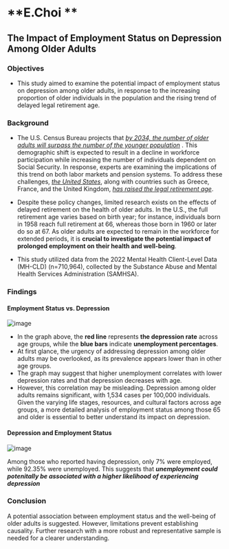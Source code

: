 # **E.Choi **

## **The Impact of Employment Status on Depression Among Older Adults**


### **Objectives**

- This study aimed to examine the potential impact of employment status on depression among older adults, in response to the increasing proportion of older individuals in the population and the rising trend of delayed legal retirement age.

### **Background**

- The U.S. Census Bureau projects that *<ins>by 2034, the number of older adults will surpass the number of the younger population</ins>* . This demographic shift is expected to result in a decline in workforce participation while increasing the number of individuals dependent on Social Security. In response, experts are examining the implications of this trend on both labor markets and pension systems. To address these challenges, *<ins>the United States</ins>*, along with countries such as Greece, France, and the United Kingdom, *<ins>has raised the legal retirement age</ins>*.

- Despite these policy changes, limited research exists on the effects of delayed retirement on the health of older adults. In the U.S., the full retirement age varies based on birth year; for instance, individuals born in 1958 reach full retirement at 66, whereas those born in 1960 or later do so at 67. As older adults are expected to remain in the workforce for extended periods, it is **crucial to investigate the potential impact of prolonged employment on their health and well-being**.

- This study utilized data from the 2022 Mental Health Client-Level Data (MH-CLD) (n=710,964), collected by the Substance Abuse and Mental Health Services Administration (SAMHSA).

### **Findings**

#### Employment Status vs. Depression 
![image](https://github.com/user-attachments/assets/b9e52dfd-0340-4342-acb2-9f08b45c0c5b)


- In the graph above, the **red line** represents **the depression rate** across age groups, while the **blue bars** indicate **unemployment percentages**.
- At first glance, the urgency of addressing depression among older adults may be overlooked, as its prevalence appears lower than in other age groups.
- The graph may suggest that higher unemployment correlates with lower depression rates and that depression decreases with age.
- However, this correlation may be misleading. Depression among older adults remains significant, with 1,534 cases per 100,000 individuals. Given the varying life stages, resources, and cultural factors across age groups, a more detailed analysis of employment status among those 65 and older is essential to better understand its impact on depression.

#### Depression and Employment Status 
![image](https://github.com/user-attachments/assets/c9a89ae8-c1b3-46ef-8602-523733a7fe7d)

Among those who reported having depression, only 7% were employed, while 92.35% were unemployed. This suggests that ***unemployment could potenitally be associated with a higher likelihood of experiencing depression***

### **Conclusion**
A potential association between employment status and the well-being of older adults is suggested. However, limitations prevent establishing causality. Further research with a more robust and representative sample is needed for a clearer understanding.
